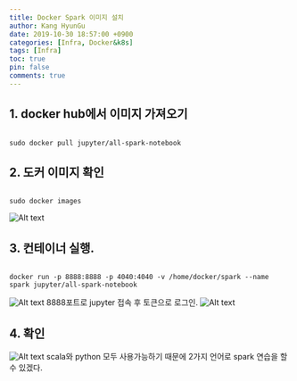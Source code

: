 ```yaml
---
title: Docker Spark 이미지 설치
author: Kang HyunGu
date: 2019-10-30 18:57:00 +0900
categories: [Infra, Docker&k8s]
tags: [Infra]
toc: true
pin: false
comments: true
---
```


## 1. docker hub에서 이미지 가져오기
<pre><code>
sudo docker pull jupyter/all-spark-notebook  
</code></pre>

## 2. 도커 이미지 확인
<pre><code>
sudo docker images
</code></pre>
![Alt text]({{site.url}}/img/posts/docker_spark1.PNG)

## 3. 컨테이너 실행.
<pre><code>
docker run -p 8888:8888 -p 4040:4040 -v /home/docker/spark --name spark jupyter/all-spark-notebook
</code></pre>
![Alt text]({{site.url}}/img/posts/docker_spark2.PNG)
8888포트로 jupyter 접속 후 토큰으로 로그인.
![Alt text]({{site.url}}/img/posts/docker_spark3.PNG)

## 4. 확인
![Alt text]({{site.url}}/img/posts/docker_spark4.PNG)
scala와 python 모두 사용가능하기 때문에 2가지 언어로 spark 연습을 할수 있겠다.
